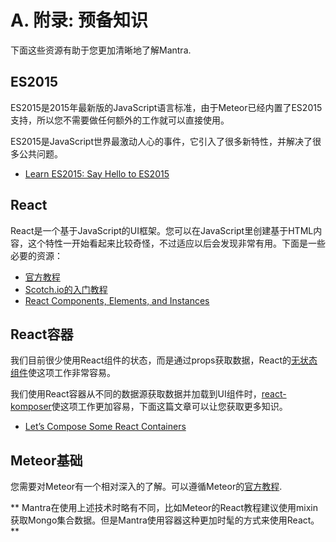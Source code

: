 # A. 附录: 预备知识

下面这些资源有助于您更加清晰地了解Mantra.

## ES2015

ES2015是2015年最新版的JavaScript语言标准，由于Meteor已经内置了ES2015支持，所以您不需要做任何额外的工作就可以直接使用。

ES2015是JavaScript世界最激动人心的事件，它引入了很多新特性，并解决了很多公共问题。

* [Learn ES2015: Say Hello to ES2015](https://tutor.mantrajs.com/say-hello-to-ES2015/introduction)

## React

React是一个基于JavaScript的UI框架。您可以在JavaScript里创建基于HTML内容，这个特性一开始看起来比较奇怪，不过适应以后会发现非常有用。下面是一些必要的资源：

* [官方教程](https://facebook.github.io/react/docs/tutorial.html)
* [Scotch.io的入门教程](https://scotch.io/tutorials/learning-react-getting-started-and-concepts)
* [React Components, Elements, and Instances](https://medium.com/@dan_abramov/react-components-elements-and-instances-90800811f8ca)

## React容器

我们目前很少使用React组件的状态，而是通过props获取数据，React的[无状态组件](https://medium.com/@joshblack/stateless-components-in-react-0-14-f9798f8b992d)使这项工作非常容易。

我们使用React容器从不同的数据源获取数据并加载到UI组件时，[react-komposer](https://github.com/kadirahq/react-komposer)使这项工作更加容易，下面这篇文章可以让您获取更多知识。

* [Let’s Compose Some React Containers](https://voice.kadira.io/let-s-compose-some-react-containers-3b91b6d9b7c8#.my9ynz9e2)

## Meteor基础

您需要对Meteor有一个相对深入的了解。可以遵循Meteor的[官方教程](https://www.meteor.com/tutorials/react/creating-an-app).

** Mantra在使用上述技术时略有不同，比如Meteor的React教程建议使用mixin获取Mongo集合数据。但是Mantra使用容器这种更加时髦的方式来使用React。**

